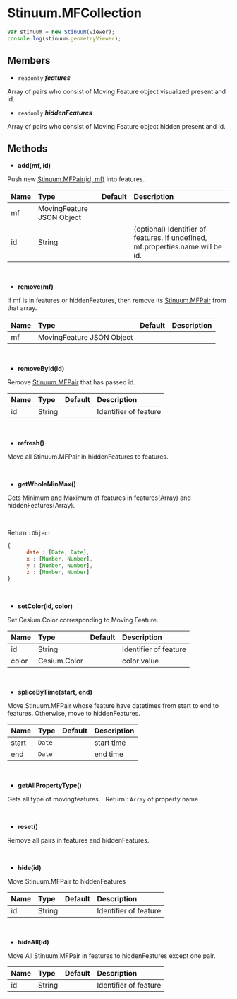 # Stinuum.MFCollection

```js
var stinuum = new Stinuum(viewer);
console.log(stinuum.geometryViewer);
```

## Members

* `readonly` ___features___

Array of pairs who consist of Moving Feature object visualized present and id.

* `readonly` ___hiddenFeatures___

Array of pairs who consist of Moving Feature object hidden present and id.

## Methods

* __add(mf, id)__

Push new [Stinuum.MFPair(id, mf)](https://github.com/aistairc/mf-cesium/blob/master/reference/Stinuum.MFPair.md) into features.

| Name | Type | Default | Description |
| ---------- | :--------- | :---------- | :---------- |
|   mf  |  MovingFeature JSON Object   |        |       |
| id | String | | (optional) Identifier of features. If undefined, mf.properties.name will be id.  |

&nbsp;

* __remove(mf)__

If mf is in features or hiddenFeatures, then remove its [Stinuum.MFPair](https://github.com/aistairc/mf-cesium/blob/master/reference/Stinuum.MFPair.md) from that array.

| Name | Type | Default | Description |
| ---------- | :--------- | :---------- | :---------- |
|   mf  |  MovingFeature JSON Object   |        |       |

&nbsp;

* __removeById(id)__

Remove  [Stinuum.MFPair](https://github.com/aistairc/mf-cesium/blob/master/reference/Stinuum.MFPair.md) that has passed id.

| Name | Type | Default | Description |
| ---------- | :--------- | :---------- | :---------- |
|   id  |  String   |        |   Identifier of feature    |

&nbsp;

* __refresh()__

Move all Stinuum.MFPair in hiddenFeatures to features.

&nbsp;

* __getWholeMinMax()__

Gets Minimum and Maximum of features in features(Array) and hiddenFeatures(Array).

&nbsp;

Return : `Object`
```js
{
      date : [Date, Date],
      x : [Number, Number],
      y : [Number, Number],
      z : [Number, Number]
}
```

&nbsp;

* __setColor(id, color)__

Set Cesium.Color corresponding to Moving Feature.


| Name | Type | Default | Description |
| ---------- | :--------- | :---------- | :---------- |
|   id  |  String   |        |   Identifier of feature    |
| color | Cesium.Color | | color value|


&nbsp;

* __spliceByTime(start, end)__

Move Stinuum.MFPair whose feature have datetimes from start to end to features. Otherwise, move to hiddenFeatures.


| Name | Type | Default | Description |
| ---------- | :--------- | :---------- | :---------- |
|   start  |  `Date`   |        |   start time   |
|   end  |  `Date`   |        |   end time    |

&nbsp;

* __getAllPropertyType()__

Gets all type of movingfeatures.
&nbsp;
Return : `Array` of property name

&nbsp;

* __reset()__

Remove all pairs in features and hiddenFeatures.

&nbsp;

* __hide(id)__

Move Stinuum.MFPair to hiddenFeatures


| Name | Type | Default | Description |
| ---------- | :--------- | :---------- | :---------- |
|   id  |  String   |        |   Identifier of feature    |

&nbsp;

* __hideAll(id)__

Move All Stinuum.MFPair in features to hiddenFeatures except one pair.


| Name | Type | Default | Description |
| ---------- | :--------- | :---------- | :---------- |
|   id  |  String   |        |   Identifier of feature    |

&nbsp;
